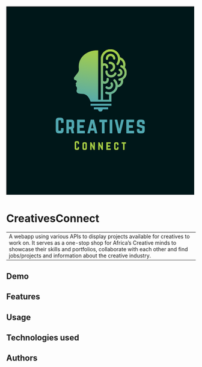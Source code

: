 # ![CreativesConnect](images/icon1.png)
# CreativesConnect
<table>
<tr>
<td>
  A webapp using various APIs to display projects available for creatives to work on. It serves as a one-stop shop for Africa’s Creative minds to showcase their skills and portfolios, collaborate with each other and find jobs/projects and information about the creative industry.
</td>
</tr>
</table>

## Demo

## Features

## Usage

## Technologies used

## Authors